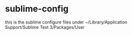 # sublime-config

this is the sublime configure files under ~/Library/Application Support/Sublime Text 3/Packages/User
